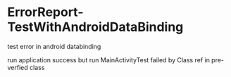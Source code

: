 # ErrorReport-TestWithAndroidDataBinding
test error in android databinding 

 run application success 
 but run MainActivityTest failed by Class ref in pre-verfied class
